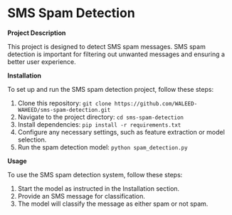 # SMS Spam Detection

**Project Description**

This project is designed to detect SMS spam messages. SMS spam detection is important for filtering out unwanted messages and ensuring a better user experience.

**Installation**

To set up and run the SMS spam detection project, follow these steps:

1. Clone this repository: `git clone https://github.com/WALEED-WAHEED/sms-spam-detection.git`
2. Navigate to the project directory: `cd sms-spam-detection`
3. Install dependencies: `pip install -r requirements.txt`
4. Configure any necessary settings, such as feature extraction or model selection.
5. Run the spam detection model: `python spam_detection.py`

**Usage**

To use the SMS spam detection system, follow these steps:

1. Start the model as instructed in the Installation section.
2. Provide an SMS message for classification.
3. The model will classify the message as either spam or not spam.
